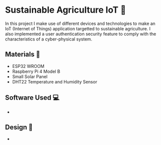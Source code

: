# **Sustainable Agriculture IoT :tractor:**
In this project I make use of different devices and technologies to make an IoT (Internet of Things) application targetted to sustainable agriculture.
I also implemented a user authentication security feature to comply with the characteristics of a cyber-physical system.

## **Materials :paperclip:**
- ESP32 WROOM
- Raspberry Pi 4 Model B
- Small Solar Panel
- DHT22 Temperature and Humidity Sensor

## **Software Used :computer:**
- 
## **Design :triangular_ruler:**
- 



